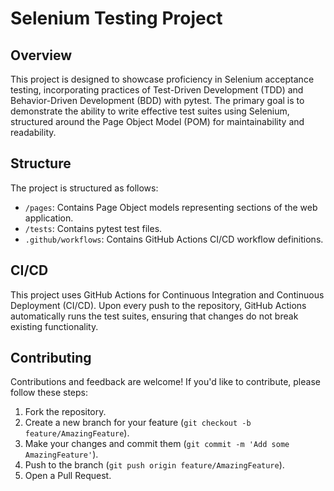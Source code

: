 # Selenium Testing Project

## Overview

This project is designed to showcase proficiency in Selenium acceptance testing, incorporating practices of Test-Driven Development (TDD) and Behavior-Driven Development (BDD) with pytest. The primary goal is to demonstrate the ability to write effective test suites using Selenium, structured around the Page Object Model (POM) for maintainability and readability.


## Structure

The project is structured as follows:

- `/pages`: Contains Page Object models representing sections of the web application.
- `/tests`: Contains pytest test files.
- `.github/workflows`: Contains GitHub Actions CI/CD workflow definitions.

## CI/CD

This project uses GitHub Actions for Continuous Integration and Continuous Deployment (CI/CD). Upon every push to the repository, GitHub Actions automatically runs the test suites, ensuring that changes do not break existing functionality.

## Contributing

Contributions and feedback are welcome! If you'd like to contribute, please follow these steps:

1. Fork the repository.
2. Create a new branch for your feature (`git checkout -b feature/AmazingFeature`).
3. Make your changes and commit them (`git commit -m 'Add some AmazingFeature'`).
4. Push to the branch (`git push origin feature/AmazingFeature`).
5. Open a Pull Request.
